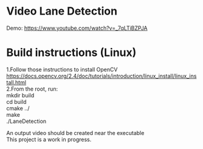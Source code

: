 # Video Lane Detection
Demo: https://www.youtube.com/watch?v=_7qLTiBZPJA
# Build instructions (Linux)
1.Follow those instructions to install OpenCV  
https://docs.opencv.org/2.4/doc/tutorials/introduction/linux_install/linux_install.html  
2.From the root, run:  
mkdir build  
cd build  
cmake ../  
make  
./LaneDetection    

An output video should be created near the executable  
This project is a work in progress.
